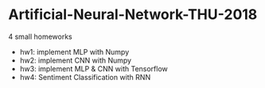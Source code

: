 # Artificial-Neural-Network-THU-2018
4 small homeworks

- hw1: implement MLP with Numpy
- hw2: implement CNN with Numpy
- hw3: implement MLP & CNN with Tensorflow
- hw4: Sentiment Classification with RNN
